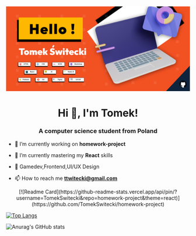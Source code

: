 ![Tomek's Github banner](banner.png)

<h1 align="center">Hi 👋, I'm Tomek!</h1>
<h3 align="center">A computer science student from Poland</h3>

- 🔭 I’m currently working on **homework-project**

- 🌱 I’m currently mastering my **React** skills

- 📰 Gamedev,Frontend,UI/UX Design

- 📫 How to reach me **ttwitecki@gmail.com**

<p align="center">
    [![Readme Card](https://github-readme-stats.vercel.app/api/pin/?username=TomekSwitecki&repo=homework-project&theme=react)](https://github.com/TomekSwitecki/homework-project)

[![Top Langs](https://github-readme-stats.vercel.app/api/top-langs/?username=TomekSwitecki&layout=compact&theme=react)](https://github.com/TomekSwitecki/github-readme-stats)

![Anurag's GitHub stats](https://github-readme-stats.vercel.app/api?username=TomekSwitecki&show_icons=true&theme=react)
</p>

